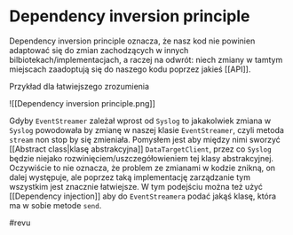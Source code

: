 # Dependency inversion principle

Dependency inversion principle oznacza, że nasz kod nie powinien adaptować się do zmian zachodzących w innych bilbiotekach/implementacjach, a raczej na odwrót: niech zmiany w tamtym miejscach zaadoptują się do naszego kodu poprzez jakieś [[API]]. 

Przykład dla łatwiejszego zrozumienia

![[Dependency inversion principle.png]]

Gdyby `EventStreamer` zależał wprost od `Syslog` to jakakolwiek zmiana w `Syslog` powodowała by zmianę w naszej klasie `EventStreamer`, czyli metoda `stream` non stop by się zmieniała. Pomysłem jest aby między nimi sworzyć [[Abstract class|klasę abstrakcyjna]] `DataTargetClient`, przez co `Syslog` będzie niejako rozwinięciem/uszczegółowieniem tej klasy abstrakcyjnej. Oczywiście to nie oznacza, że problem ze zmianami w kodzie znikną, on dalej występuje, ale poprzez taką implementację zarządzanie tym wszystkim jest znacznie łatwiejsze. W tym podejściu można też użyć [[Dependency injection]] aby do `EventStreamera` podać jakąś klasę, która ma w sobie metode `send`.

#revu